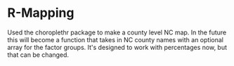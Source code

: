 R-Mapping
=========

Used the choroplethr package to make a county level NC map.  In the future this will become a function
that takes in NC county names with an optional array for the factor groups.  It's designed to work
with percentages now, but that can be changed.
